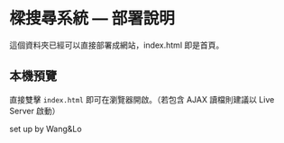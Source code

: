 # 樑搜尋系統 — 部署說明

這個資料夾已經可以直接部署成網站，index.html 即是首頁。


## 本機預覽
直接雙擊 `index.html` 即可在瀏覽器開啟。（若包含 AJAX 讀檔則建議以 Live Server 啟動）


set up by Wang&Lo

